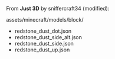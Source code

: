 From **Just 3D** by sniffercraft34 (modified):

assets/minecraft/models/block/

- redstone_dust_dot.json
- redstone_dust_side_alt.json
- redstone_dust_side.json
- redstone_dust_up.json

<!-- "uv": \[.*\],  -->
